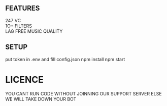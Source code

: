 
## FEATURES

247 VC <br> 1O+ FILTERS <br> LAG FREE MUSIC QUALITY

## SETUP
put token in .env and fill config.json
npm install
npm start

# LICENCE

YOU CANT RUN CODE WITHOUT JOINNING OUR SUPPORT SERVER ELSE WE WILL TAKE DOWN YOUR BOT
